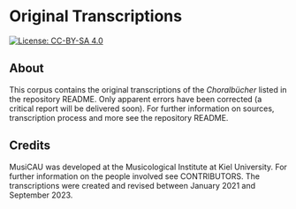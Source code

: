 
# Original Transcriptions

[![License: CC-BY-SA 4.0](https://licensebuttons.net/l/by-sa/3.0/88x31.png)](http://creativecommons.org/licenses/by-sa/4.0)

## About

This corpus contains the original transcriptions of the *Choralbücher* listed in the repository README. Only apparent errors have been corrected (a critical report will be delivered soon). For further information on sources, transcription process and more see the repository README.
## Credits

MusiCAU was developed at the Musicological Institute at Kiel University. For further information on the people involved see CONTRIBUTORS.
The transcriptions were created and revised between January 2021 and September 2023.
